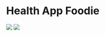 # Health App Foodie
<img src="https://github.com/KKsnikere/healthAppFoodie/blob/main/Screenshot2.jpg" />
<img src="https://github.com/KKsnikere/healthAppFoodie/blob/main/Screenshot1.jpg" />
